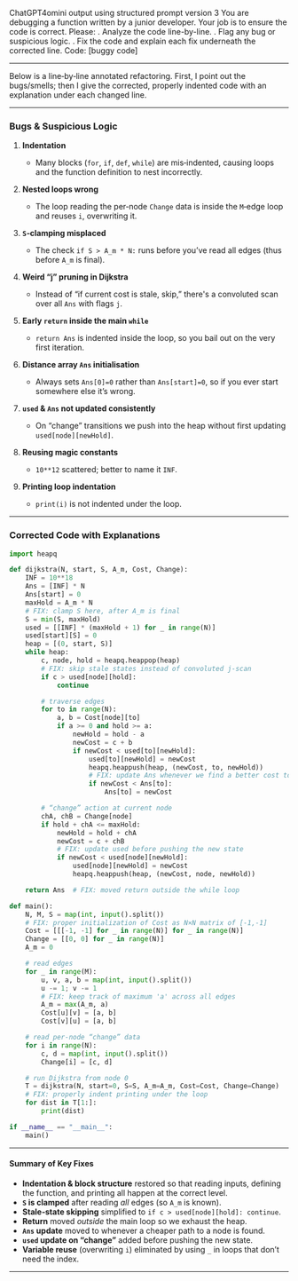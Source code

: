 ChatGPT4omini output using structured prompt version 3
You are debugging a function written by a junior developer. Your job is to ensure the code is correct.
Please:
 . Analyze the code line-by-line.
 . Flag any bug or suspicious logic.
 . Fix the code and explain each fix underneath the corrected line.
Code:
[buggy code]

 ------------------------------------------------------------------------------------------------------------------------
Below is a line‐by‐line annotated refactoring. First, I point out the bugs/smells; then I give the corrected, properly indented code with an explanation under each changed line.

---

### Bugs & Suspicious Logic

1. **Indentation**

   * Many blocks (`for`, `if`, `def`, `while`) are mis‐indented, causing loops and the function definition to nest incorrectly.

2. **Nested loops wrong**

   * The loop reading the per‐node `Change` data is inside the `M`‐edge loop and reuses `i`, overwriting it.

3. **`S`‐clamping misplaced**

   * The check `if S > A_m * N:` runs before you’ve read all edges (thus before `A_m` is final).

4. **Weird “j” pruning in Dijkstra**

   * Instead of “if current cost is stale, skip,” there's a convoluted scan over all `Ans` with flags `j`.

5. **Early `return` inside the main `while`**

   * `return Ans` is indented inside the loop, so you bail out on the very first iteration.

6. **Distance array `Ans` initialisation**

   * Always sets `Ans[0]=0` rather than `Ans[start]=0`, so if you ever start somewhere else it’s wrong.

7. **`used` & `Ans` not updated consistently**

   * On “change” transitions we push into the heap without first updating `used[node][newHold]`.

8. **Reusing magic constants**

   * `10**12` scattered; better to name it `INF`.

9. **Printing loop indentation**

   * `print(i)` is not indented under the loop.

---

### Corrected Code with Explanations

```python
import heapq

def dijkstra(N, start, S, A_m, Cost, Change):
    INF = 10**18
    Ans = [INF] * N
    Ans[start] = 0
    maxHold = A_m * N
    # FIX: clamp S here, after A_m is final
    S = min(S, maxHold)
    used = [[INF] * (maxHold + 1) for _ in range(N)]
    used[start][S] = 0
    heap = [(0, start, S)]
    while heap:
        c, node, hold = heapq.heappop(heap)
        # FIX: skip stale states instead of convoluted j-scan
        if c > used[node][hold]:
            continue

        # traverse edges
        for to in range(N):
            a, b = Cost[node][to]
            if a >= 0 and hold >= a:
                newHold = hold - a
                newCost = c + b
                if newCost < used[to][newHold]:
                    used[to][newHold] = newCost
                    heapq.heappush(heap, (newCost, to, newHold))
                    # FIX: update Ans whenever we find a better cost to 'to'
                    if newCost < Ans[to]:
                        Ans[to] = newCost

        # “change” action at current node
        chA, chB = Change[node]
        if hold + chA <= maxHold:
            newHold = hold + chA
            newCost = c + chB
            # FIX: update used before pushing the new state
            if newCost < used[node][newHold]:
                used[node][newHold] = newCost
                heapq.heappush(heap, (newCost, node, newHold))

    return Ans  # FIX: moved return outside the while loop

def main():
    N, M, S = map(int, input().split())
    # FIX: proper initialization of Cost as N×N matrix of [-1,-1]
    Cost = [[[-1, -1] for _ in range(N)] for _ in range(N)]
    Change = [[0, 0] for _ in range(N)]
    A_m = 0

    # read edges
    for _ in range(M):
        u, v, a, b = map(int, input().split())
        u -= 1; v -= 1
        # FIX: keep track of maximum 'a' across all edges
        A_m = max(A_m, a)
        Cost[u][v] = [a, b]
        Cost[v][u] = [a, b]

    # read per-node “change” data
    for i in range(N):
        c, d = map(int, input().split())
        Change[i] = [c, d]

    # run Dijkstra from node 0
    T = dijkstra(N, start=0, S=S, A_m=A_m, Cost=Cost, Change=Change)
    # FIX: properly indent printing under the loop
    for dist in T[1:]:
        print(dist)

if __name__ == "__main__":
    main()
```

---

#### Summary of Key Fixes

* **Indentation & block structure** restored so that reading inputs, defining the function, and printing all happen at the correct level.
* **`S` is clamped** after reading *all* edges (so `A_m` is known).
* **Stale‐state skipping** simplified to `if c > used[node][hold]: continue`.
* **Return** moved *outside* the main loop so we exhaust the heap.
* **`Ans` update** moved to whenever a cheaper path to a node is found.
* **`used` update on “change”** added before pushing the new state.
* **Variable reuse** (overwriting `i`) eliminated by using `_` in loops that don’t need the index.

-------------------------------------------------------------------------------------------------------------------------